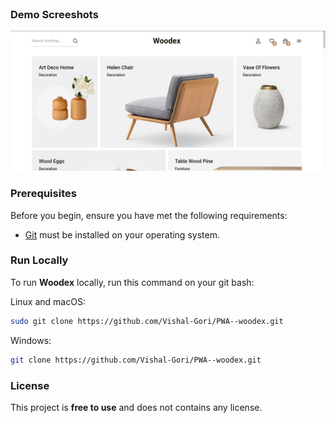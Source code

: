 
<br />

### Demo Screeshots

![Woodex Desktop Demo](./readme-images/desktop.png "Desktop Demo")

### Prerequisites

Before you begin, ensure you have met the following requirements:

* [Git](https://git-scm.com/downloads "Download Git") must be installed on your operating system.

### Run Locally

To run **Woodex** locally, run this command on your git bash:

Linux and macOS:

```bash
sudo git clone https://github.com/Vishal-Gori/PWA--woodex.git
```

Windows:

```bash
git clone https://github.com/Vishal-Gori/PWA--woodex.git
```

### License

This project is **free to use** and does not contains any license.
